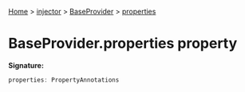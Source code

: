 [Home](./index) &gt; [injector](./injector.md) &gt; [BaseProvider](./injector.baseprovider.md) &gt; [properties](./injector.baseprovider.properties.md)

# BaseProvider.properties property


**Signature:**
```javascript
properties: PropertyAnnotations
```
